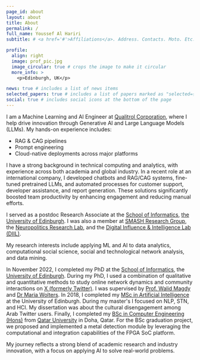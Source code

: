 ```yaml
---
page_id: about
layout: about
title: About
permalink: /
full_name: Youssef Al Hariri
subtitle: # <a href='#'>Affiliations</a>. Address. Contacts. Moto. Etc.

profile:
  align: right
  image: prof_pic.jpg
  image_circular: true # crops the image to make it circular
  more_info: >
    <p>Edinburgh, UK</p>

news: true # includes a list of news items
selected_papers: true # includes a list of papers marked as "selected={true}"
social: true # includes social icons at the bottom of the page
---
```


 
I am a Machine Learning and AI Engineer at [Qualitrol Corporation](https://www.qualitrolcorp.com/), where I help drive innovation through Generative AI and Large Language Models (LLMs). My hands-on experience includes:

  - RAG & CAG pipelines
  - Prompt engineering
  - Cloud-native deployments across major platforms

I have a strong background in technical computing and analytics, with experience across both academia and global industry. In a recent role at an international company, I developed chatbots and RAG/CAG systems, fine-tuned pretrained LLMs, and automated processes for customer support, developer assistance, and report generation. These solutions significantly boosted team productivity by enhancing engagement and reducing manual efforts.

I served as a postdoc Research Associate at the [School of Informatics](https://informatics.ed.ac.uk/), [the University of Edinburgh](https://ed.ac.uk/).
I was also a member at [SMASH Research Group](http://smash.inf.ed.ac.uk/), the [Neuropolitics Research Lab](https://neuropolitics.sps.ed.ac.uk/), and the [Digital Influence & Intelligence Lab (DIIL)](https://diilglobal.org/).

My research interests include applying ML and AI to data analytics, computational social science, social and technological network analysis, and data mining.

In November 2022, I completed my PhD at the [School of Informatics](https://informatics.ed.ac.uk), the [University of Edinburgh](https://ed.ac.uk). During my PhD, I used a combination of qualitative and quantitative methods to study online network dynamics and community interactions on [X (formerly Twitter)](https://x.com/). I was supervised by [Prof. Walid Magdy](https://homepages.inf.ed.ac.uk/wmagdy/) and [Dr Maria Wolters](https://mariawolters.net/). In 2018, I completed my [MSc in Artificial Intelligence](https://www.ed.ac.uk/studying/postgraduate/degrees?id=107&r=site/view) at the University of Edinburgh. During my master's I focused on NLP, STN, and HCI. My dissertation was about the cultural disengagement among Arab Twitter users. Finally, I completed my [BSc in Computer Engineering (Hons)](https://qu.edu.qa/sites/en_US/engineering/academics/computer/ce) from [Qatar University](https://qu.edu.qa) in Doha, Qatar. For the BSc graduation project, we proposed and implemented a metal detection module by leveraging the computational and integration capabilities of the FPGA SoC platform.

My journey reflects a strong blend of academic research and industry innovation, with a focus on applying AI to solve real-world problems.